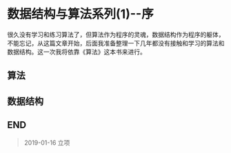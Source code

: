 # 数据结构与算法系列(1)--序

很久没有学习和练习算法了，但算法作为程序的灵魂，数据结构作为程序的躯体，不能忘记，从这篇文章开始，后面我准备整理一下几年都没有接触和学习的算法和数据结构。这一次我将依靠《算法》这本书来进行。

## 算法

## 数据结构



## END

>   2019-01-16  立项